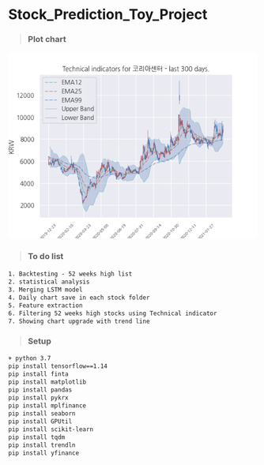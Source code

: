 # Stock_Prediction_Toy_Project
>### Plot chart
<p align="center">
  <img src="results/코리아센터.png" width="800"/>
</p>

>### To do list
```
1. Backtesting - 52 weeks high list
2. statistical analysis
3. Merging LSTM model
4. Daily chart save in each stock folder
5. Feature extraction
6. Filtering 52 weeks high stocks using Technical indicator
7. Showing chart upgrade with trend line
```

>### Setup
```
+ python 3.7
pip install tensorflow==1.14
pip install finta 
pip install matplotlib
pip install pandas 
pip install pykrx 
pip install mplfinance
pip install seaborn 
pip install GPUtil 
pip install scikit-learn 
pip install tqdm
pip install trendln
pip install yfinance
```
